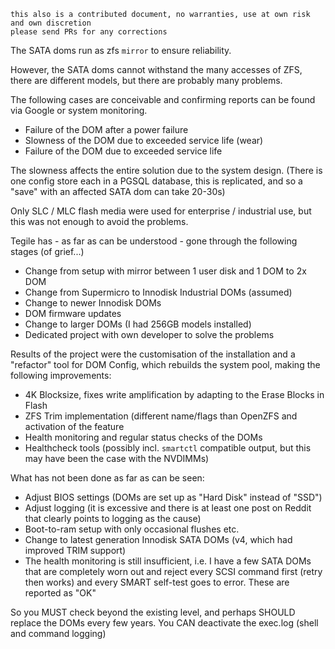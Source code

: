 ```
this also is a contributed document, no warranties, use at own risk and own discretion
please send PRs for any corrections
```
The SATA doms run as zfs `mirror` to ensure reliability.

However, the SATA doms cannot withstand the many accesses of ZFS, there are different models, but there are probably many problems.


The following cases are conceivable and confirming reports can be found via Google or system monitoring.

- Failure of the DOM after a power failure
- Slowness of the DOM due to exceeded service life (wear)
- Failure of the DOM due to exceeded service life



The slowness affects the entire solution due to the system design.
(There is one config store each in a PGSQL database, this is replicated, and so a "save" with an affected SATA dom can take 20-30s)


Only SLC / MLC flash media were used for enterprise / industrial use, but this was not enough to avoid the problems.


Tegile has - as far as can be understood - gone through the following stages (of grief...)

- Change from setup with mirror between 1 user disk and 1 DOM to 2x DOM
- Change from Supermicro to Innodisk Industrial DOMs (assumed)
- Change to newer Innodisk DOMs
- DOM firmware updates
- Change to larger DOMs (I had 256GB models installed)
- Dedicated project with own developer to solve the problems

Results of the project were the customisation of the installation and a "refactor" tool for DOM Config, which rebuilds the system pool, making the following improvements:

- 4K Blocksize, fixes write amplification by adapting to the Erase Blocks in Flash
- ZFS Trim implementation (different name/flags than OpenZFS and activation of the feature
- Health monitoring and regular status checks of the DOMs
- Healthcheck tools (possibly incl. `smartctl` compatible output, but this may have been the case with the NVDIMMs)


What has not been done as far as can be seen:
- Adjust BIOS settings (DOMs are set up as "Hard Disk" instead of "SSD")
- Adjust logging (it is excessive and there is at least one post on Reddit that clearly points to logging as the cause)
- Boot-to-ram setup with only occasional flushes etc.
- Change to latest generation Innodisk SATA DOMs (v4, which had improved TRIM support)
- The health monitoring is still insufficient, i.e. I have a few SATA DOMs that are completely worn out and reject every SCSI command first (retry then works) and every SMART self-test goes to error. These are reported as "OK"

So you MUST check beyond the existing level, and perhaps SHOULD replace the DOMs every few years.
You CAN deactivate the exec.log (shell and command logging)
